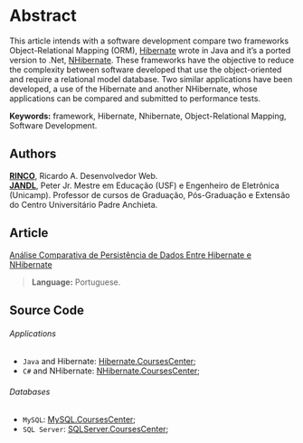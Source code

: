 ﻿# Abstract
This article intends with a software development compare two frameworks Object-Relational Mapping (ORM),
[Hibernate] wrote in Java and it’s a ported version to .Net, [NHibernate]. These frameworks have the objective
to reduce the complexity between software developed that use the object-oriented and require a relational
model database. Two similar applications have been developed, a use of the Hibernate and another NHibernate,
whose applications can be compared and submitted to performance tests.

<b>Keywords:</b> framework, Hibernate, Nhibernate, Object-Relational Mapping, Software Development.

## Authors
<b>[RINCO]</b>, Ricardo A. Desenvolvedor Web.<br />
<b>[JANDL]</b>, Peter Jr. Mestre em Educação (USF) e Engenheiro de Eletrônica (Unicamp). Professor de cursos de Graduação, Pós-Graduação e Extensão do Centro Universitário Padre Anchieta.


## Article
[Análise Comparativa de Persistência de Dados Entre Hibernate e NHibernate]
> **Language:** Portuguese.


## Source Code
###### Applications
- `Java` and Hibernate: [Hibernate.CoursesCenter];
- `C#` and NHibernate: [NHibernate.CoursesCenter];


###### Databases
- `MySQL`: [MySQL.CoursesCenter];
- `SQL Server`: [SQLServer.CoursesCenter];


[Hibernate]: <http://hibernate.org/>
[NHibernate]: <http://nhibernate.info/>
[RINCO]: <https://www.linkedin.com/in/ricardorinco>
[JANDL]: <https://www.linkedin.com/in/peter-jandl-junior-98890433>
[Análise Comparativa de Persistência de Dados Entre Hibernate e NHibernate]: <http://www.slideshare.net/RicardoRinco1/anlise-comparativa-de-persistncia-de-dados-entre-hibernate-e-nhibernate>
[Hibernate.CoursesCenter]: <https://github.com/ricardorinco/Hibernate.CoursesCenter/>
[NHibernate.CoursesCenter]: <https://github.com/ricardorinco/NHibernate.CoursesCenter/>
[MySQL.CoursesCenter]: <https://github.com/ricardorinco/MySQL.CoursesCenter>
[SQLServer.CoursesCenter]: <https://github.com/ricardorinco/SQLServer.CoursesCenter>